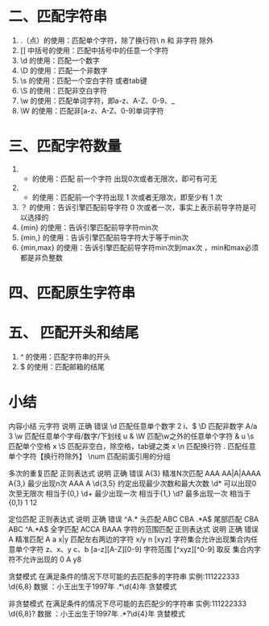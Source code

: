 


# 二、匹配字符串
1. .（点）的使用：匹配单个字符，除了换行符\ n 和 非字符 除外
2. [] 中括号的使用：匹配中括号中的任意一个字符
3. \d 的使用：匹配一个数字
4. \D 的使用：匹配一个非数字
5. \s 的使用：匹配一个空白字符 或者tab键
6. \S 的使用：匹配非空白字符
7. \w 的使用：匹配单词字符，即a-z、A-Z、0-9、_
8. \W 的使用：匹配非[a-z、A-Z、0-9]单词字符


# 三、匹配字符数量
1. * 的使用：匹配  前一个字符  出现0次或者无限次，即可有可无
2. + 的使用：匹配前一个字符出现 1 次或者无限次，即至少有 1 次
3. ？ 的使用：告诉引擎匹配前导字符 0 次或者一次，事实上表示前导字符是可以选择的
4. {min} 的使用：告诉引擎匹配前导字符min次
5. {min,} 的使用：告诉引擎匹配前导字符大于等于min次
6. {min,max} 的使用：告诉引擎匹配前导字符min次到max次 ，min和max必须都是非负整数



# 四、匹配原生字符串



# 五、 匹配开头和结尾
1. ^ 的使用：匹配字符串的开头
2. $ 的使用：匹配邮箱的结尾




# 小结

内容小结
元字符     说明                  正确    错误
\d      匹配任意单个数字           2      i、$
\D      匹配非数字                A/a     3
\w      匹配任意单个字母/数字/下划线  u       &
\W      匹配\w之外的任意单个字符    &       u
\s      匹配单个空格                       x
\S      匹配非空白，除空格，tab键之类 x
\n      匹配换行符
.       匹配任意单个字符【换行符除外】
\num    匹配前面引用的分组

多次的重复匹配
正则表达式     说明               正确   错误
A{3}          精准N次匹配        AAA     AA|A|AAAA
A{3,}          最少出现n次       AAA      A
\d{3,5}       约定出现最少次数和最大次数
\d*           可以出现0次至无限次 相当于{0,}
\d+           最少出现一次 相当于{1,}
\d?           最多出现一次 相当于{0,1} 1  12

定位匹配
正则表达式     说明            正确    错误
^A.*           头匹配          ABC    CBA
.*A$           尾部匹配        CBA     ABC
^A.*A$         全字匹配        ACCA    BAAA
字符的范围匹配
正则表达式     说明             正确   错误
A              精准匹配         A      a
x|y            匹配左右两边的字符 x/y   n
[xyz]          字符集合允许出现集合内任意单个字符 z、x、y     c、b
[a-z][A-Z][0-9]  字符范围
[^xyz][^0-9]     取反  集合内字符不允许出现的 0 A     y8

贪婪模式
在满足条件的情况下尽可能的去匹配多的字符串
实例:111222333  \d{6,8}
数据 ：小王出生于1997年   .*\d{4}年   贪婪模式

非贪婪模式
在满足条件的情况下尽可能的去匹配少的字符串
实例:111222333  \d{6,8}?
数据 ：小王出生于1997年   .*?\d{4}年   贪婪模式

